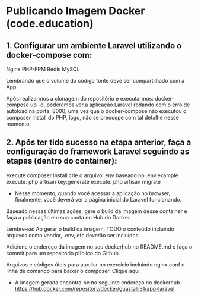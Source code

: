 # Publicando Imagem Docker (code.education)

## 1. Configurar um ambiente Laravel utilizando o docker-compose com:

Nginx
PHP-FPM
Redis
MySQL

Lembrando que o volume do código fonte deve ser compartilhado com a App.

Após realizarmos a clonagem do repositório e executarmos: docker-compose up -d, poderemos ver a aplicação Laravel rodando com o erro de autoload na porta: 8000, uma vez que o docker-compose não executou o composer install do PHP, logo, não se preocupe com tal detalhe nesse momento. 

## 2. Após ter tido sucesso na etapa anterior, faça a configuração do framework Laravel seguindo as etapas (dentro do container):

execute composer install
crie o arquivo .env baseado no .env.example 
execute: php artisan key:generate 
execute: php artisan migrate
* Nesse momento, quando você acessar a aplicação no browser, finalmente, você deverá ver a página inicial do Laravel funcionando.

Baseado nessas últimas ações, gere o build da imagem desse container e faça a publicação em sua conta no Hub do Docker.

Lembre-se: Ao gerar o build da imagem, TODO o conteúdo incluindo arquivos como vendor, .env, etc deverão ser incluídos.

Adicione o endereço da imagem no seu dockerhub no README.md e faça o commit para um repositório público do Github.

Arquivos e códigos úteis para auxiliar no exercício incluindo nginx.conf e linha de comando para baixar o composer. Clique aqui.

* A imagem gerada encontra-se no seguinte endereço no dockerhub
  https://hub.docker.com/repository/docker/guastalli31/app-laravel 
